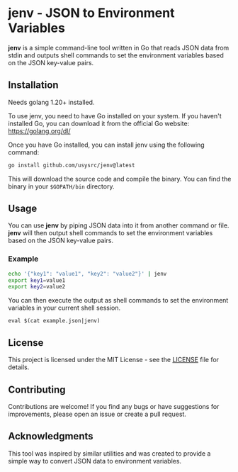 # jenv - JSON to Environment Variables

**jenv** is a simple command-line tool written in Go that reads JSON data from stdin and outputs shell commands to set the environment variables based on the JSON key-value pairs.

## Installation
Needs golang 1.20+ installed.

To use jenv, you need to have Go installed on your system. If you haven't installed Go, you can download it from the official Go website: https://golang.org/dl/

Once you have Go installed, you can install jenv using the following command:

```bash
go install github.com/usysrc/jenv@latest
```

This will download the source code and compile the binary. You can find the binary in your `$GOPATH/bin` directory.

## Usage

You can use **jenv** by piping JSON data into it from another command or file. **jenv** will then output shell commands to set the environment variables based on the JSON key-value pairs.

### Example

```bash
echo '{"key1": "value1", "key2": "value2"}' | jenv
export key1=value1
export key2=value2
```

You can then execute the output as shell commands to set the environment variables in your current shell session.

```
eval $(cat example.json|jenv)
```

## License

This project is licensed under the MIT License - see the [LICENSE](LICENSE) file for details.

## Contributing

Contributions are welcome! If you find any bugs or have suggestions for improvements, please open an issue or create a pull request.

## Acknowledgments

This tool was inspired by similar utilities and was created to provide a simple way to convert JSON data to environment variables.
